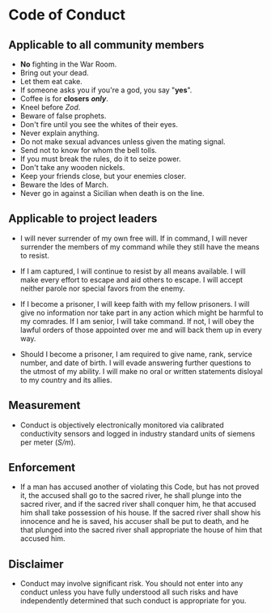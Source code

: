 # Code of Conduct

## Applicable to all community members

* **No** fighting in the War Room.
   <!-- President Merkin Muffley, 1964 -->
* Bring out your dead.
   <!-- Monty Python, 1975 -->
* Let them eat cake.
   <!-- Marie-Antoinette, 1789 -->
* If someone asks you if you're a god, you say "**yes**".
   <!-- Raymond Stantz, PhD, 1984 -->
* Coffee is for **closers** **_only_**.
   <!-- Blake, 1992 -->
* Kneel before _Zod_.
   <!-- General Zod, 1980 -->
* Beware of false prophets.
    <!-- Jesus Christ, 28 AD -->
* Don't fire until you see the whites of their eyes.
    <!-- William Prescott, 1775 -->
* Never explain anything.
    <!-- H.P. Lovecraft, 1929 -->
* Do not make sexual advances unless given the mating signal.
    <!-- Anton Szandor LaVey, 1967 -->
* Send not to know for whom the bell tolls.
    <!-- John Donne, 1623 -->
* If you must break the rules, do it to seize power.
    <!-- Julius Caesar, 49 BC -->
* Don't take any wooden nickels.
    <!-- Traditional, 1915 -->
* Keep your friends close, but your enemies closer.
    <!-- Michael Corleone, 1974 -->
* Beware the Ides of March.
    <!-- Marcus Junius Brutus, 44 BC -->
* Never go in against a Sicilian when death is on the line.
    <!-- Vizzini, 1987 -->

## Applicable to project leaders

* I will never surrender of my own free will. If in command, I will never surrender the
  members of my command while they still have the means to resist.

* If I am captured, I will continue to resist by all means available. I will make every
  effort to escape and aid others to escape. I will accept neither parole nor special
  favors from the enemy.

* If I become a prisoner, I will keep faith with my fellow prisoners. I will give no
  information nor take part in any action which might be harmful to my comrades.  If I am
  senior, I will take command. If not, I will obey the lawful orders of those appointed over
  me and will back them up in every way.

* Should I become a prisoner, I am required to give name, rank, service number, and date of
  birth. I will evade answering further questions to the utmost of my ability. I will make
  no oral or written statements disloyal to my country and its allies.

## Measurement

* Conduct is objectively electronically monitored via calibrated conductivity sensors and
  logged in industry standard units of siemens per meter (*S/m*).

## Enforcement

* If a man has accused another of violating this Code, but has not proved it, the accused shall go to
  the sacred river, he shall plunge into the sacred river, and if the sacred river shall conquer him,
  he that accused him shall take possession of his house. If the sacred river shall show his innocence
  and he is saved, his accuser shall be put to death, and he that plunged into the sacred river shall
  appropriate the house of him that accused him.

## Disclaimer

* Conduct may involve significant risk. You should not enter into any conduct unless you have fully
  understood all such risks and have independently determined that such conduct is appropriate for you.
